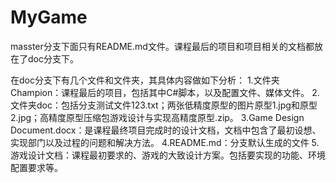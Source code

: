 # MyGame

masster分支下面只有README.md文件。课程最后的项目和项目相关的文档都放在了doc分支下。

在doc分支下有几个文件和文件夹，其具体内容做如下分析：
1.文件夹Champion：课程最后的项目，包括其中C#脚本，以及配置文件、媒体文件。
2.文件夹doc：包括分支测试文件123.txt；两张低精度原型的图片原型1.jpg和原型2.jpg；高精度原型压缩包游戏设计与实现高精度原型.zip。
3.Game Design Document.docx：是课程最终项目完成时的设计文档，文档中包含了最初设想、实现部门以及过程的问题和解决方法。
4.README.md：分支默认生成的文件
5.游戏设计文档：课程最初要求的、游戏的大致设计方案。包括要实现的功能、环境配置要求等。
